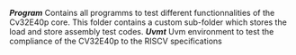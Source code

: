 ***Program***
Contains all programms to test different functionnalities of the Cv32E40p core. This folder contains
a custom sub-folder which stores the load and store assembly test codes.
***Uvmt***
Uvm environment to test the compliance of the CV32E40p to the RISCV specifications
